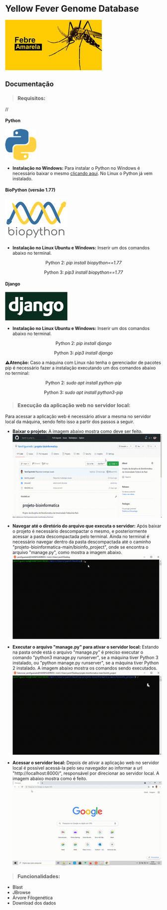# Yellow Fever Genome Database
![yellow-fever](bioinfo_project/bioinfo_web/static/imagens/yellow-fever.jpg)

## Documentação

> ### Requisitos:
//
#### Python
![python](/bioinfo_project/bioinfo_web/static/imagens/python_logo.png)
- <b>Instalação no Windows:</b> Para instalar o Python no  Windows é necessário baixar o mesmo [clicando aqui](https://www.python.org/downloads/). No Linux o Python já  vem instalado.

#### BioPython (versão 1.77)
![biopython_logo](/bioinfo_project/bioinfo_web/static/imagens/biopython_logo.png)
- <b>Instalação no Linux Ubuntu e Windows:</b> Inserir um dos comandos abaixo no terminal.
<p align="center">Python 2: <i>pip install biopython==1.77</i></p>
<p align="center">Python 3: <i>pip3 install biopython==1.77</i></p>

#### Django
![django_logo](/bioinfo_project/bioinfo_web/static/imagens/django_logo.png)
- <b>Instalação no Linux Ubuntu e Windows:</b> Inserir um dos comandos abaixo no terminal.
<p align="center">Python 2: <i>pip install django</i></p>
<p align="center">Python 3: <i>pip3 install django</i></p>

⚠️<b>Atenção:</b> Caso a máquina com Linux não tenha o gerenciador de pacotes pip é necessário fazer a instalação executando um dos comandos abaixo no terminal:
<p align="center">Python 2: <i>sudo apt install python-pip</i></p>
<p align="center">Python 3: <i>sudo apt install python3-pip</i></p>

> ### Execução da aplicação web no servidor local:

Para acessar a aplicação web é necessário ativar a mesma no servidor local da máquina, sendo feito isso a partir dos passos a seguir.

- <b>Baixar o projeto:</b> A imagem abaixo mostra como deve ser feito.
![baixar_projeto](/bioinfo_project/bioinfo_web/static/imagens/baixar_projeto.gif)

- <b>Navegar até o diretório do arquivo que executa o servidor:</b> Após baixar o projeto é necessário descompactar o mesmo, e posteriormente acessar a pasta descompactada pelo terminal. Ainda no terminal é necessário navegar dentro da pasta descompactada até o caminho "projeto-bioinformatica-main/bioinfo_project", onde se encontra o arquivo "manage.py", como mostra a imagem abaixo.
![acessando-pasta-manage](/bioinfo_project/bioinfo_web/static/imagens/acessando_pasta_manage.gif)

- <b>Executar o arquivo "manage.py" para ativar o servidor local:</b> Estando na pasta onde está o arquivo "manage.py" é preciso executar o comando "python3 manage.py runserver", se a máquina tiver Python 3 instalado, ou "python manage.py runserver", se a máquina tiver Python 2 instalado. A imagem abaixo mostra os comandos sendo executados.
![ativando-servidor](/bioinfo_project/bioinfo_web/static/imagens/ativando-servidor.gif)

- <b>Acessar o servidor local:</b> Depois de ativar a aplicação web no servidor local é possível acessá-la pelo seu navegador ao informar a url "http://localhost:8000/", responsável por direcionar ao servidor local. A imagem abaixo mostra como é feito.
![acessando-localhost](/bioinfo_project/bioinfo_web/static/imagens/acessando-localhost.gif)

> ### Funcionalidades:
- Blast
- JBrowse
- Árvore Filogenética
- Download dos dados
